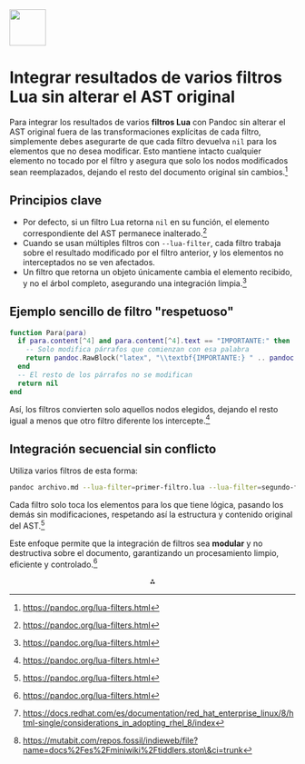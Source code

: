 <img src="https://r2cdn.perplexity.ai/pplx-full-logo-primary-dark%402x.png" style="height:64px;margin-right:32px"/>

# Integrar resultados de varios filtros Lua sin alterar el AST original

Para integrar los resultados de varios **filtros Lua** con Pandoc sin alterar el AST original fuera de las transformaciones explícitas de cada filtro, simplemente debes asegurarte de que cada filtro devuelva `nil` para los elementos que no desea modificar. Esto mantiene intacto cualquier elemento no tocado por el filtro y asegura que solo los nodos modificados sean reemplazados, dejando el resto del documento original sin cambios.[^1]

## Principios clave

- Por defecto, si un filtro Lua retorna `nil` en su función, el elemento correspondiente del AST permanece inalterado.[^1]
- Cuando se usan múltiples filtros con `--lua-filter`, cada filtro trabaja sobre el resultado modificado por el filtro anterior, y los elementos no interceptados no se ven afectados.
- Un filtro que retorna un objeto únicamente cambia el elemento recibido, y no el árbol completo, asegurando una integración limpia.[^1]


## Ejemplo sencillo de filtro "respetuoso"

```lua
function Para(para)
  if para.content[^4] and para.content[^4].text == "IMPORTANTE:" then
    -- Solo modifica párrafos que comienzan con esa palabra
    return pandoc.RawBlock("latex", "\\textbf{IMPORTANTE:} " .. pandoc.utils.stringify(para))
  end
  -- El resto de los párrafos no se modifican
  return nil
end
```

Así, los filtros convierten solo aquellos nodos elegidos, dejando el resto igual a menos que otro filtro diferente los intercepte.[^1]

## Integración secuencial sin conflicto

Utiliza varios filtros de esta forma:

```sh
pandoc archivo.md --lua-filter=primer-filtro.lua --lua-filter=segundo-filtro.lua -o salida.pdf
```

Cada filtro solo toca los elementos para los que tiene lógica, pasando los demás sin modificaciones, respetando así la estructura y contenido original del AST.[^1]

Este enfoque permite que la integración de filtros sea **modular** y no destructiva sobre el documento, garantizando un procesamiento limpio, eficiente y controlado.[^1]
<span style="display:none">[^2][^3]</span>

<div style="text-align: center">⁂</div>

[^1]: https://pandoc.org/lua-filters.html

[^2]: https://docs.redhat.com/es/documentation/red_hat_enterprise_linux/8/html-single/considerations_in_adopting_rhel_8/index

[^3]: https://mutabit.com/repos.fossil/indieweb/file?name=docs%2Fes%2Fminiwiki%2Ftiddlers.ston\&ci=trunk

[^4]: https://pandoc.org

